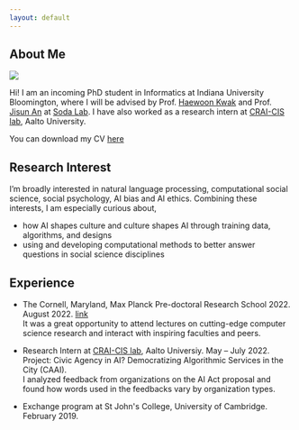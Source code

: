 ```yaml
---
layout: default
---
```


## About Me

<img class="profile-picture" src="profile_2.jpg">

Hi! I am an incoming PhD student in Informatics at Indiana University Bloomington, where I will be advised by Prof. [Haewoon Kwak](https://haewoon.io/) and Prof. [Jisun An](https://jisun.me/) at [Soda Lab](https://soda-labo.github.io/). I have also worked as a research intern at [CRAI-CIS lab](https://crai-cis.aalto.fi/), Aalto University.

You can download my CV [here](CV.pdf)

## Research Interest

I’m broadly interested in natural language processing, computational social science, social psychology, AI bias and AI ethics. Combining these interests, I am especially curious about,
* how AI shapes culture and culture shapes AI through training data, algorithms, and designs
* using and developing computational methods to better answer questions in social science disciplines

## Experience

* The Cornell, Maryland, Max Planck Pre-doctoral Research School 2022. August 2022. [link](https://cmmrs2022.mpi-sws.org/)  
It was a great opportunity to attend lectures on cutting-edge computer science research and interact with inspiring faculties and peers.

* Research Intern at [CRAI-CIS lab](https://crai-cis.aalto.fi/), Aalto Universiy. May – July 2022.  
Project: Civic Agency in AI? Democratizing Algorithmic Services in the City (CAAI).  
I analyzed feedback from organizations on the AI Act proposal and found how words used in the feedbacks vary by organization types.

* Exchange program at St John's College, University of Cambridge. February 2019.

<br />
<br />
<br />
